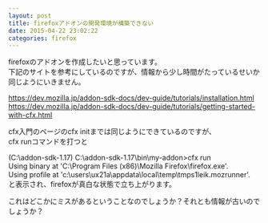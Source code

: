 ```yaml
---
layout: post
title: firefoxアドオンの開発環境が構築できない
date: 2015-04-22 23:02:22
categories: firefox
---
```

<p>firefoxのアドオンを作成したいと思っています。<br>
下記のサイトを参考にしているのですが、情報から少し時間がたっているせいか同じようにいきません。</p>

<p><a href="https://dev.mozilla.jp/addon-sdk-docs/dev-guide/tutorials/installation.html" rel="nofollow">https://dev.mozilla.jp/addon-sdk-docs/dev-guide/tutorials/installation.html</a><br>
<a href="https://dev.mozilla.jp/addon-sdk-docs/dev-guide/tutorials/getting-started-with-cfx.html" rel="nofollow">https://dev.mozilla.jp/addon-sdk-docs/dev-guide/tutorials/getting-started-with-cfx.html</a></p>

<p>cfx入門のページのcfx initまでは同じようにできているのですが、<br>
cfx runコマンドを打つと</p>

<p>(C:\addon-sdk-1.17) C:\addon-sdk-1.17\bin\my-addon>cfx run<br>
Using binary at 'C:\Program Files (x86)\Mozilla Firefox\firefox.exe'.<br>
Using profile at 'c:\users\ux21a\appdata\local\temp\tmps1leik.mozrunner'.<br>
と表示され、firefoxが真白な状態で立ち上がります。</p>

<p>これはどこかにミスがあるということなのでしょうか？それとも情報が古いのでしょうか？</p>
